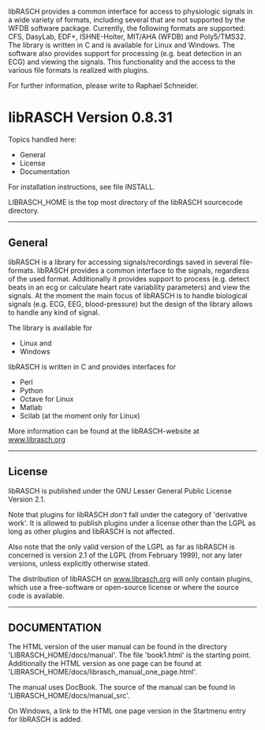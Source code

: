 libRASCH provides a common interface for access to physiologic signals in a wide variety of formats, including several that are not supported by the WFDB software package. Currently, the following formats are supported: CFS, DasyLab, EDF+, ISHNE-Holter, MIT/AHA (WFDB) and Poly5/TMS32. The library is written in C and is available for Linux and Windows. The software also provides support for processing (e.g. beat detection in an ECG) and viewing the signals. This functionality and the access to the various file formats is realized with plugins.

For further information, please write to Raphael Schneider.




libRASCH Version 0.8.31
======================

Topics handled here:
* General
* License
* Documentation

For installation instructions, see file INSTALL.

LIBRASCH_HOME is the top most directory of the libRASCH sourcecode
directory.

-----------------------------------------------------------------------

General
-------

libRASCH is a library for accessing signals/recordings saved
in several file-formats. libRASCH provides a common interface to
the signals, regardless of the used format. Additionally it
provides support to process (e.g. detect beats in an ecg or calculate
heart rate variability parameters) and view the signals. At the
moment the main focus of libRASCH is to handle biological signals
(e.g. ECG, EEG, blood-pressure) but the design of the library 
allows to handle any kind of signal.

The library is available for
- Linux and
- Windows

libRASCH is written in C and provides interfaces for
- Perl
- Python
- Octave for Linux
- Matlab
- Scilab (at the moment only for Linux)

More information can be found at the libRASCH-website at
                     www.librasch.org

-----------------------------------------------------------------------

License
-------

libRASCH is published under the GNU Lesser General Public License
Version 2.1.

Note that plugins for libRASCH _don't_ fall under the category of
'derivative work'. It is allowed to publish plugins under a license
other than the LGPL as long as other plugins and libRASCH is not
affected. 

Also note that the only valid version of the LGPL as far as libRASCH
is concerned is version 2.1 of the LGPL (from February 1999), not
any later versions, unless explicitly otherwise stated.

The distribution of libRASCH on www.librasch.org will only contain
plugins, which use a free-software or open-source license or where
the source code is available.

-----------------------------------------------------------------------

DOCUMENTATION
-------------

The HTML version of the user manual can be found in the directory
'LIBRASCH_HOME/docs/manual'. The file 'book1.html' is the starting
point. Additionally the HTML version as one page can be found at
'LIBRASCH_HOME/docs/librasch_manual_one_page.html'.

The manual uses DocBook. The source of the manual can be found in
'LIBRASCH_HOME/docs/manual_src'.

On Windows, a link to the HTML one page version in the Startmenu entry
for libRASCH is added.
